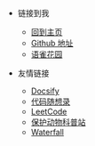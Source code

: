 <!-- _navbar.md -->

- 链接到我

  - [回到主页](/)
  - [Github 地址](https://github.com/Xguihur)
  - [语雀花园](https://www.yuque.com/luffy-j7ldi)

- 友情链接
  - [Docsify](https://docsify.js.org/#/)
  - [代码随想录](https://programmercarl.com/)
  - [LeetCode](https://leetcode.cn/studyplan/top-100-liked/)
  - [保护动物科普站](http://8.134.111.95:7777/#/home)
  - [Waterfall](http://8.134.111.95:99)

